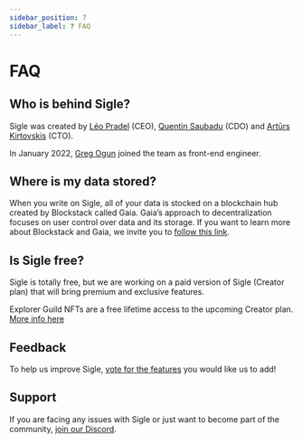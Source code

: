```yaml
---
sidebar_position: 7
sidebar_label: ❓ FAQ
---
```


# FAQ

## Who is behind Sigle?

Sigle was created by [Léo Pradel](https://twitter.com/leopradel) (CEO), [Quentin Saubadu](https://twitter.com/QuentinSaubadu) (CDO) and [Artūrs Kirtovskis](https://twitter.com/akirtovskis) (CTO).

In January 2022, [Greg Ogun](https://twitter.com/gregogun) joined the team as front-end engineer.

## Where is my data stored?

When you write on Sigle, all of your data is stocked on a blockchain hub created by Blockstack called Gaia. Gaia’s approach to decentralization focuses on user control over data and its storage. If you want to learn more about Blockstack and Gaia, we invite you to [follow this link](https://docs.stacks.co/build-apps/references/gaia).

## Is Sigle free?

Sigle is totally free, but we are working on a paid version of Sigle (Creator plan) that will bring premium and exclusive features.

Explorer Guild NFTs are a free lifetime access to the upcoming Creator plan. [More info here](https://www.explorerguild.io/)

## Feedback

To help us improve Sigle, [vote for the features](https://sigle.canny.io/feature-requests) you would like us to add!

## Support

If you are facing any issues with Sigle or just want to become part of the community, [join our Discord](https://discord.gg/td7WmgK22k).
